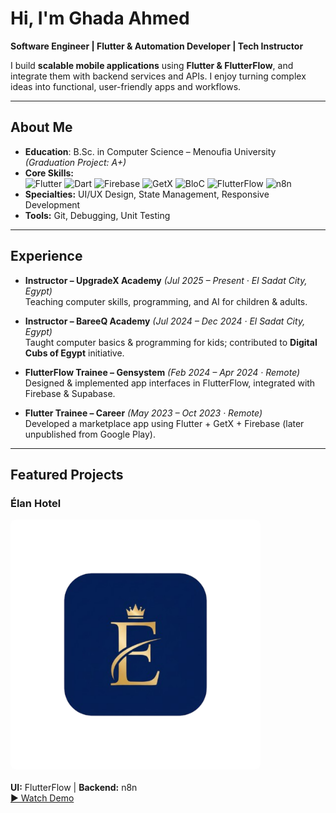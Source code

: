 # Hi, I'm Ghada Ahmed  

**Software Engineer | Flutter & Automation Developer | Tech Instructor**  

I build **scalable mobile applications** using **Flutter & FlutterFlow**, and integrate them with backend services and APIs. I enjoy turning complex ideas into functional, user-friendly apps and workflows.  

---

## About Me
- **Education**: B.Sc. in Computer Science – Menoufia University *(Graduation Project: A+)*  
- **Core Skills:**  
![Flutter](https://img.shields.io/badge/Flutter-02569B?style=flat&logo=flutter&logoColor=white) 
![Dart](https://img.shields.io/badge/Dart-0175C2?style=flat&logo=dart&logoColor=white) 
![Firebase](https://img.shields.io/badge/Firebase-FFCA28?style=flat&logo=firebase&logoColor=black) 
![GetX](https://img.shields.io/badge/GetX-000000?style=flat) 
![BloC](https://img.shields.io/badge/BloC-02569B?style=flat) 
![FlutterFlow](https://img.shields.io/badge/FlutterFlow-6B2CBF?style=flat&logo=flutterflow&logoColor=white) 
![n8n](https://img.shields.io/badge/n8n-FF4D4D?style=flat&logo=n8n&logoColor=white)  
- **Specialties:** UI/UX Design, State Management, Responsive Development  
- **Tools:** Git, Debugging, Unit Testing  

---

## Experience
- **Instructor – UpgradeX Academy** *(Jul 2025 – Present · El Sadat City, Egypt)*  
  Teaching computer skills, programming, and AI for children & adults.  

- **Instructor – BareeQ Academy** *(Jul 2024 – Dec 2024 · El Sadat City, Egypt)*  
  Taught computer basics & programming for kids; contributed to **Digital Cubs of Egypt** initiative.  

- **FlutterFlow Trainee – Gensystem** *(Feb 2024 – Apr 2024 · Remote)*  
  Designed & implemented app interfaces in FlutterFlow, integrated with Firebase & Supabase.  

- **Flutter Trainee – Career** *(May 2023 – Oct 2023 · Remote)*  
  Developed a marketplace app using Flutter + GetX + Firebase (later unpublished from Google Play).  

---

## Featured Projects  

### Élan Hotel  
<img src="assets/elan_hotel.png" width="400" style="border-radius:8px;"/><br>  
**UI:** FlutterFlow | **Backend:** n8n  
[▶ Watch Demo](https://www.linkedin.com/posts/ghada-ahmed-81b340195_flutterflow-flutterdeveloper-appdevelopment-activity-7369716813418446852-yTuS?utm_source=share&utm_medium=member_desktop&rcm=ACoAAC3KPJcBSsDGBx7)

